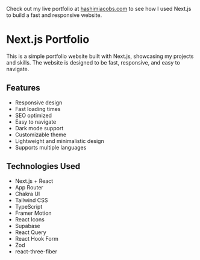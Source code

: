 Check out my live portfolio at [hashimjacobs.com](https://www.hashimjacobs.com) to see how I used Next.js to build a fast and responsive website.

# Next.js Portfolio
This is a simple portfolio website built with Next.js, showcasing my projects and skills. The website is designed to be fast, responsive, and easy to navigate.

## Features
- Responsive design
- Fast loading times
- SEO optimized
- Easy to navigate
- Dark mode support
- Customizable theme
- Lightweight and minimalistic design
- Supports multiple languages

## Technologies Used
- Next.js + React
- App Router
- Chakra UI
- Tailwind CSS
- TypeScript
- Framer Motion
- React Icons
- Supabase
- React Query
- React Hook Form
- Zod
- react-three-fiber